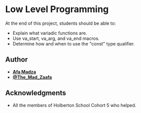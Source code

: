 # Low Level Programming
At the end of this project, students should be able to:

* Explain what variadic functions are.
* Use va_start, va_arg, and va_end macros.
* Determine how and when to use the "const" type qualifier.


## Author

* [**Afa Madza**](https://github.com/AfaMadza)
* [**@The_Mad_Zaafa**](https://twitter.com/The_Mad_Zaafa)

## Acknowledgments
* All the members of Holberton School Cohort 5 who helped.
